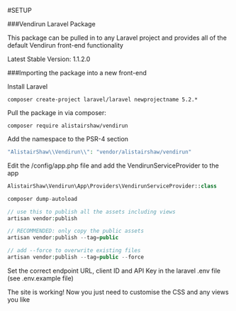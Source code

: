 #SETUP

###Vendirun Laravel Package

This package can be pulled in to any Laravel project and provides all of the default Vendirun front-end functionality

Latest Stable Version: 1.1.2.0

###Importing the package into a new front-end

Install Laravel
```
composer create-project laravel/laravel newprojectname 5.2.*
```

Pull the package in via composer:
```
composer require alistairshaw/vendirun
```

Add the namespace to the PSR-4 section
```php
"AlistairShaw\\Vendirun\\": "vendor/alistairshaw/vendirun"
```

Edit the /config/app.php file and add the VendirunServiceProvider to the app
```php
AlistairShaw\Vendirun\App\Providers\VendirunServiceProvider::class

composer dump-autoload

// use this to publish all the assets including views
artisan vendor:publish

// RECOMMENDED: only copy the public assets
artisan vendor:publish --tag=public

// add --force to overwrite existing files
artisan vendor:publish --tag=public --force
```
Set the correct endpoint URL, client ID and API Key in the laravel .env file (see .env.example file)

The site is working! Now you just need to customise the CSS and any views you like

